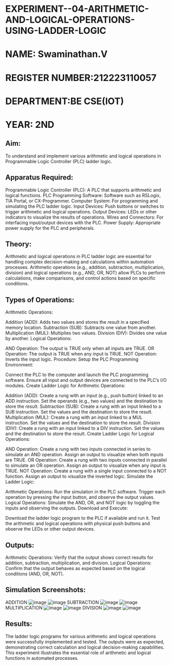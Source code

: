 # EXPERIMENT--04-ARITHMETIC-AND-LOGICAL-OPERATIONS-USING-LADDER-LOGIC
#  NAME: Swaminathan.V
# REGISTER NUMBER:212223110057
# DEPARTMENT:BE CSE(IOT)
# YEAR: 2ND
## Aim:
To understand and implement various arithmetic and logical operations in Programmable Logic Controller (PLC) ladder logic.

## Apparatus Required:
Programmable Logic Controller (PLC): A PLC that supports arithmetic and logical functions.
PLC Programming Software: Software such as RSLogix, TIA Portal, or CX-Programmer.
Computer System: For programming and simulating the PLC ladder logic.
Input Devices: Push buttons or switches to trigger arithmetic and logical operations.
Output Devices: LEDs or other indicators to visualize the results of operations.
Wires and Connectors: For interfacing input/output devices with the PLC.
Power Supply: Appropriate power supply for the PLC and peripherals.
## Theory:
Arithmetic and logical operations in PLC ladder logic are essential for handling complex decision-making and calculations within automation processes. Arithmetic operations (e.g., addition, subtraction, multiplication, division) and logical operations (e.g., AND, OR, NOT) allow PLCs to perform calculations, make comparisons, and control actions based on specific conditions.

## Types of Operations:
Arithmetic Operations:

Addition (ADD): Adds two values and stores the result in a specified memory location.
Subtraction (SUB): Subtracts one value from another.
Multiplication (MUL): Multiplies two values.
Division (DIV): Divides one value by another.
Logical Operations:

AND Operation: The output is TRUE only when all inputs are TRUE.
OR Operation: The output is TRUE when any input is TRUE.
NOT Operation: Inverts the input logic.
Procedure:
Setup the PLC Programming Environment:

Connect the PLC to the computer and launch the PLC programming software.
Ensure all input and output devices are connected to the PLC’s I/O modules.
Create Ladder Logic for Arithmetic Operations:

Addition (ADD):
Create a rung with an input (e.g., push button) linked to an ADD instruction.
Set the operands (e.g., two values) and the destination to store the result.
Subtraction (SUB):
Create a rung with an input linked to a SUB instruction.
Set the values and the destination to store the result.
Multiplication (MUL):
Create a rung with an input linked to a MUL instruction.
Set the values and the destination to store the result.
Division (DIV):
Create a rung with an input linked to a DIV instruction.
Set the values and the destination to store the result.
Create Ladder Logic for Logical Operations:

AND Operation:
Create a rung with two inputs connected in series to simulate an AND operation.
Assign an output to visualize when both inputs are TRUE.
OR Operation:
Create a rung with two inputs connected in parallel to simulate an OR operation.
Assign an output to visualize when any input is TRUE.
NOT Operation:
Create a rung with a single input connected to a NOT function.
Assign an output to visualize the inverted logic.
Simulate the Ladder Logic:

Arithmetic Operations:
Run the simulation in the PLC software. Trigger each operation by pressing the input button, and observe the output values.
Logical Operations:
Simulate the AND, OR, and NOT logic by toggling the inputs and observing the outputs.
Download and Execute:

Download the ladder logic program to the PLC if available and run it.
Test the arithmetic and logical operations with physical push buttons and observe the LEDs or other output devices.


## Outputs:
Arithmetic Operations: Verify that the output shows correct results for addition, subtraction, multiplication, and division.
Logical Operations: Confirm that the output behaves as expected based on the logical conditions (AND, OR, NOT).
##  Simulation Screenshots:
ADDITION
![image](https://github.com/user-attachments/assets/503bacf1-904e-4e23-9bce-ff0eb7077009)
![image](https://github.com/user-attachments/assets/64aadf9d-6657-49e0-bbb3-4bc81f0eddc8)
SUBTRACTION
![image](https://github.com/user-attachments/assets/d5b9f7c0-822c-4ab5-b1f2-75ea090663ae)
![image](https://github.com/user-attachments/assets/d750aba4-65d1-4f1a-b2aa-0aea649353ad)
MULTIPLICATION
![image](https://github.com/user-attachments/assets/c7ff5b79-31e9-4382-b4c9-af79781f2c81)
![image](https://github.com/user-attachments/assets/725c2f4b-9681-4021-8404-4123717f570a)
DIVISION
![image](https://github.com/user-attachments/assets/02df44a1-a818-4338-bf6d-40a3d3ccabdd)
![image](https://github.com/user-attachments/assets/f971f5b3-bf64-419e-8216-4f39ebd87280)

## Results:
The ladder logic programs for various arithmetic and logical operations were successfully implemented and tested. The outputs were as expected, demonstrating correct calculation and logical decision-making capabilities. This experiment illustrates the essential role of arithmetic and logical functions in automated processes.
